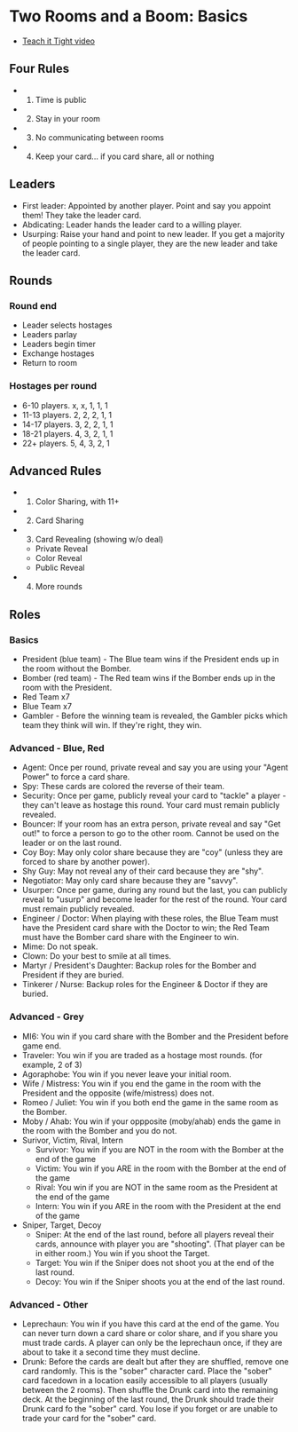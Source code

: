 # Two Rooms and a Boom: Basics

- [Teach it Tight video](https://www.youtube.com/watch?v=K545LdLCLUM)

## Four Rules

- 1. Time is public
- 2. Stay in your room
- 3. No communicating between rooms
- 4. Keep your card... if you card share, all or nothing

## Leaders

- First leader: Appointed by another player. Point and say you appoint them! They take the leader card.
- Abdicating: Leader hands the leader card to a willing player.
- Usurping: Raise your hand and point to new leader. If you get a majority of people pointing to a single player, they are the new leader and take the leader card.

## Rounds

### Round end

- Leader selects hostages
- Leaders parlay
- Leaders begin timer
- Exchange hostages
- Return to room

### Hostages per round

- 6-10 players. x, x, 1, 1, 1
- 11-13 players. 2, 2, 2, 1, 1
- 14-17 players. 3, 2, 2, 1, 1
- 18-21 players. 4, 3, 2, 1, 1
- 22+ players. 5, 4, 3, 2, 1

## Advanced Rules

- 1. Color Sharing, with 11+
- 2. Card Sharing
- 3. Card Revealing (showing w/o deal)
    - Private Reveal
    - Color Reveal
    - Public Reveal
- 4. More rounds
    
## Roles

### Basics

- President (blue team) - The Blue team wins if the President ends up in the room without the Bomber.
- Bomber (red team) - The Red team wins if the Bomber ends up in the room with the President.
- Red Team x7
- Blue Team x7
- Gambler - Before the winning team is revealed, the Gambler picks which team they think will win. If they're right, they win.

### Advanced - Blue, Red

- Agent: Once per round, private reveal and say you are using your "Agent Power" to force a card share.
- Spy: These cards are colored the reverse of their team.
- Security: Once per game, publicly reveal your card to "tackle" a player - they can't leave as hostage this round. Your card must remain publicly revealed.
- Bouncer: If your room has an extra person, private reveal and say "Get out!" to force a person to go to the other room. Cannot be used on the leader or on the last round.
- Coy Boy: May only color share because they are "coy" (unless they are forced to share by another power).
- Shy Guy: May not reveal any of their card because they are "shy".
- Negotiator: May only card share because they are "savvy".
- Usurper: Once per game, during any round but the last, you can publicly reveal to "usurp" and become leader for the rest of the round. Your card must remain publicly revealed.
- Engineer / Doctor: When playing with these roles, the Blue Team must have the President card share with the Doctor to win; the Red Team must have the Bomber card share with the Engineer to win.
- Mime: Do not speak.
- Clown: Do your best to smile at all times.
- Martyr / President's Daughter: Backup roles for the Bomber and President if they are buried.
- Tinkerer / Nurse: Backup roles for the Engineer & Doctor if they are buried.

### Advanced - Grey

- MI6: You win if you card share with the Bomber and the President before game end.
- Traveler: You win if you are traded as a hostage most rounds. (for example, 2 of 3)
- Agoraphobe: You win if you never leave your initial room.
- Wife / Mistress: You win if you end the game in the room with the President and the opposite (wife/mistress) does not.
- Romeo / Juliet: You win if you both end the game in the same room as the Bomber.
- Moby / Ahab: You win if your oppposite (moby/ahab) ends the game in the room with the Bomber and you do not.
- Surivor, Victim, Rival, Intern
    - Survivor: You win if you are NOT in the room with the Bomber at the end of the game
    - Victim: You win if you ARE in the room with the Bomber at the end of the game
    - Rival: You win if you are NOT in the same room as the President at the end of the game
    - Intern: You win if you ARE in the room with the President at the end of the game
- Sniper, Target, Decoy
    - Sniper: At the end of the last round, before all players reveal their cards, announce with player you are "shooting". (That player can be in either room.) You win if you shoot the Target.
    - Target: You win if the Sniper does not shoot you at the end of the last round. 
    - Decoy: You win if the Sniper shoots you at the end of the last round.

### Advanced - Other

- Leprechaun: You win if you have this card at the end of the game. You can never turn down a card share or color share, and if you share you must trade cards. A player can only be the leprechaun once, if they are about to take it a second time they must decline.
- Drunk: Before the cards are dealt but after they are shuffled, remove one card randomly. This is the "sober" character card. Place the "sober" card facedown in a location easily accessible to all players (usually between the 2 rooms). Then shuffle the Drunk card into the remaining deck. At the beginning of the last round, the Drunk should trade their Drunk card fo the "sober" card. You lose if you forget or are unable to trade your card for the "sober" card.
